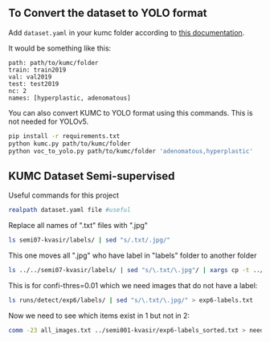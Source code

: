 ## To Convert the dataset to YOLO format
Add `dataset.yaml` in your kumc folder according to 
[this documentation](https://github.com/ultralytics/yolov5/wiki/Train-Custom-Data). 

It would be something like this:
```
path: path/to/kumc/folder
train: train2019
val: val2019
test: test2019
nc: 2
names: [hyperplastic, adenomatous]
```

You can also convert KUMC to YOLO format using this commands. This is not needed for YOLOv5. 

```bash
pip install -r requirements.txt
python kumc.py path/to/kumc/folder
python voc_to_yolo.py path/to/kumc/folder 'adenomatous,hyperplastic'
```
## KUMC Dataset Semi-supervised

Useful commands for this project

```bash
realpath dataset.yaml file #useful
```

Replace all names of ".txt" files with ".jpg"

```bash
ls semi07-kvasir/labels/ | sed "s/.txt/.jpg/"
```

This one moves all ".jpg" who have label in "labels" folder to another folder

```bash
ls ../../semi07-kvasir/labels/ | sed "s/\.txt/\.jpg"/ | xargs cp -t ../../semi07-kvasir/images/
```

This is for confi-thres=0.01 which we need images that do not have a label:

```bash
ls runs/detect/exp6/labels/ | sed "s/\.txt/\.jpg/" > exp6-labels.txt
```

Now we need to see which items exist in 1 but not in 2:

```bash
comm -23 all_images.txt ../semi001-kvasir/exp6-labels_sorted.txt > needed_to_copy.txt
```
